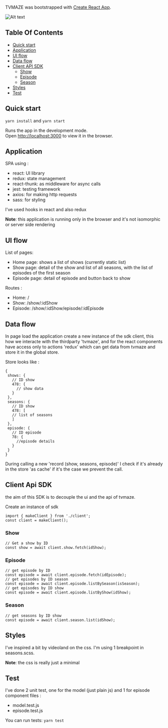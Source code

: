 TVMAZE was bootstrapped with [Create React App](https://github.com/facebook/create-react-app).

![Alt text](https://raw.githubusercontent.com/kbenrafik/tvmaze/master/captured.gif "DEMO")

## Table Of Contents

- [Quick start](#quick-start)
- [Application](#application)
- [UI flow](#ui-flow)
- [Data flow](#data-flow)
- [Client API SDK](client-api-SDK)
  + [Show](#show)
  + [Episode](#episode)
  + [Season](#season)
- [Styles](#styles)
- [Test](#test)

## Quick start
`yarn install` and `yarn start` 

Runs the app in the development mode.<br />
Open [http://localhost:3000](http://localhost:3000) to view it in the browser.

## Application

SPA using :
* react: UI library
* redux: state management
* react-thunk: as middleware for async calls
* jest: testing framework
* axios: for making http requests
* sass: for styling

I've used hooks in react and also redux

**Note**: this application is running only in the browser and it's not isomorphic or server side rendering
 
 ## UI flow
 List of pages:
 * Home page: shows a list of shows (currently static list)
 * Show page: detail of the show and list of all seasons, with the list of episodes of the first season  
 * Episode page: detail of episode and button back to show
 
 Routes :
 * Home: /
 * Show: /show/:idShow
 * Episode: /show/:idShow/episode/:idEpisode
 
 ## Data flow
 In page load the application create a new instance of the sdk client, this how we interacte with the thirdparty 'tvmaze',
 and for the react components have access only to actions 'redux' which can get data from tvmaze and store it in the global store.
 
 Store looks like :
 ```
{
  shows: {
    // ID show
    478: {
      // show data
    }
  },
  seasons: {
    // ID show
    478: [
    // list of seasons
    ] 
  },
  episode: {
    // ID episode
    78: {
      //episode details
    }
  }
}
 ```

During calling a new 'record (show, seasons, episode)' I check if it's already in the store 'as cache' if it's the case we prevent the call.
  
 ## Client Api SDK
 the aim of this SDK is to decouple the ui and the api of tvmaze.
 
 Create an instance of sdk
```
import { makeClient } from './client';
const client = makeClient();
```
 ### Show
 ```
// Get a show by ID
const show = await client.show.fetch(idShow);
 ```
 ### Episode
 ```
// get episode by ID
const episode = await client.episode.fetch(idEpisode);
// get episodes by ID season
const episode = await client.episode.listBySeason(isSeason);
// get episodes by ID show
const episode = await client.episode.listByShow(idShow);
 ```
 ### Season
 ```
// get seasons by ID show
const episode = await client.season.list(idShow);
 ```
 ## Styles 
I've inspired a bit by videoland on the css.
I'm using 1 breakpoint in seasons.scss.

**Note**: the css is really just a minimal

## Test
I've done 2 unit test, one for the model (just plain js) and 1 for episode component
files :
* model.test.js
* episode.test.js

You can run tests:
`yarn test`
